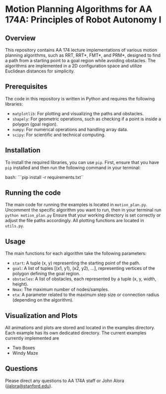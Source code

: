 # Motion Planning Algorithms for AA 174A: Principles of Robot Autonomy I

## Overview
This repository contains AA 174 lecture implementations of various motion planning algorithms, such as RRT, RRT*, FMT*, and PRM*, designed to find a path from a starting point to a goal region while avoiding obstacles. The algorithms are implemented in a 2D configuration space and utilize Euclidean distances for simplicity.

## Prerequisites
The code in this repository is written in Python and requires the following libraries:
- `matplotlib`: For plotting and visualizing the paths and obstacles.
- `shapely`: For geometric operations, such as checking if a point is inside a polygon (goal region).
- `numpy`: For numerical operations and handling array data.
- `scipy`: For scientific and technical computing.

## Installation
To install the required libraries, you can use `pip`. First, ensure that you have `pip` installed and then run the following command in your terminal:

bash: ```pip install -r requirements.txt``

## Running the code
The main code for running the examples is located in ``motion_plan.py``. Uncomment the specific algorithm you want to run, then in your terminal
run
``python motion_plan.py``
Ensure that your working directory is set correctly or adjust the file paths accordingly. All plotting functions are located in ``utils.py``.

## Usage
The main functions for each algorithm take the following parameters:
- `start`: A tuple (x, y) representing the starting point of the path.
- `goal`: A list of tuples [(x1, y1), (x2, y2), ...], representing vertices of the polygon defining the goal region.
- `obstacles`: A list of obstacles, each represented by a tuple (x, y, width, height).
- `Nmax`: The maximum number of nodes/samples.
- `eta`: A parameter related to the maximum step size or connection radius (depending on the algorithm).

## Visualization and Plots
All animations and plots are stored and located in the examples directory. Each example has its own dedicated directory. The current examples currently implemented are
- Two Boxes
- Windy Maze

## Questions
Please direct any questions to AA 174A staff or John Alora (jjalora@stanford.edu).